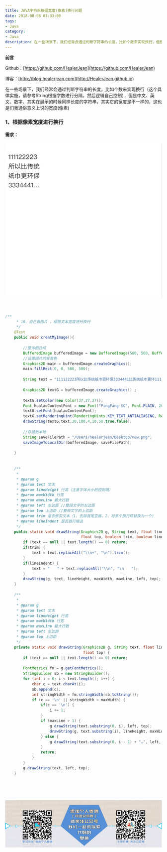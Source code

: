 ```yaml
---
title: JAVA字符串根据宽度(像素)换行问题
date: 2018-08-08 03:33:00
tags: 
- Java
category: 
- Java
description: 在一些场景下，我们经常会通过判断字符串的长度，比如个数来实现换行，但是中文、英文、数字、其实在展示的时候同样长度的字符串，其实它的宽度是不一样的，这也是们我通俗意义上说的宽度(像素)
---
```

**前言**     

 Github：[https://github.com/HealerJean](https://github.com/HealerJean)         

 博客：[http://blog.healerjean.com](http://HealerJean.github.io)        



在一些场景下，我们经常会通过判断字符串的长度，比如个数来实现换行（这个具体实施，请参考String根据字数进行分隔，然后逻辑自己控制），但是中文、英文、数字、其实在展示的时候同样长度的字符串，其实它的宽度是不一样的，这也是们我通俗意义上说的宽度(像素)

### 1、根据像素宽度进行换行

#### 需求：

![WX20181227-185027@2x](https://raw.githubusercontent.com/HealerJean/HealerJean.github.io/master/blogImages/WX20181227-185027@2x.png)




```java


/**
     * 10、自己做图片 ，根据文本宽度进行换行
     */
    @Test
    public void creatMyImage(){

        //整体图合成
        BufferedImage bufferedImage = new BufferedImage(500, 500, BufferedImage.TYPE_INT_RGB);
        //设置图片的背景色
        Graphics2D main = bufferedImage.createGraphics();
        main.fillRect(0, 0, 500, 500);

        String text = "111122223所以比传统纸巾更环保3334441比传统纸巾更环11111111111111122223所以比传统纸巾更环保3334441比传统纸巾更环11111111111111122223所以比传统纸巾更环保3334441比传统纸巾更环11111111111111122223所以比传统纸巾更环保3334441比传统纸巾更环11111111111";

        Graphics2D textG = bufferedImage.createGraphics() ;

        textG.setColor(new Color(37,37,37));
        Font hualaoContentFont = new Font("PingFang SC", Font.PLAIN, 20);
        textG.setFont(hualaoContentFont);
        textG.setRenderingHint(RenderingHints.KEY_TEXT_ANTIALIASING, RenderingHints.VALUE_TEXT_ANTIALIAS_GASP);
        drawString(textG,text,30,100,4,10,50,true,false);

        //存储到本地
        String saveFilePath = "/Users/healerjean/Desktop/new.png";
        saveImageToLocalDir(bufferedImage, saveFilePath);

    }


    /**
     *
     * @param g
     * @param text 文本
     * @param lineHeight 行高（注意字体大小的控制哦）
     * @param maxWidth 行宽
     * @param maxLine 最大行数
     * @param left 左边距 //整段文字的左边距
     * @param top 上边距 //整顿文字的上边距
     * @param trim 是否修剪文本（1、去除首尾空格，2、将多个换行符替换为一个）
     * @param lineIndent 是否首行缩进
     */
    public static void drawString(Graphics2D g, String text, float lineHeight, float maxWidth, int maxLine, float left,
                                  float top, boolean trim, boolean lineIndent) {
        if (text == null || text.length() == 0) return;
        if(trim) {
            text = text.replaceAll("\\n+", "\n").trim();
        }
        if(lineIndent) {
            text = "　　" + text.replaceAll("\\n", "\n　　");
        }
        drawString(g, text, lineHeight, maxWidth, maxLine, left, top);
    }

    /**
     *
     * @param g
     * @param text 文本
     * @param lineHeight 行高
     * @param maxWidth 行宽
     * @param maxLine 最大行数
     * @param left 左边距
     * @param top 上边距
     */
    private static void drawString(Graphics2D g, String text, float lineHeight, float maxWidth, int maxLine, float left,
                                   float top) {
        if (text == null || text.length() == 0) return;

        FontMetrics fm = g.getFontMetrics();
        StringBuilder sb = new StringBuilder();
        for (int i = 0; i < text.length(); i++) {
            char c = text.charAt(i);
            sb.append(c);
            int stringWidth = fm.stringWidth(sb.toString());
            if (c == '\n' || stringWidth > maxWidth) {
                if(c == '\n') {
                    i += 1;
                }
                if (maxLine > 1) {
                    g.drawString(text.substring(0, i), left, top);
                    drawString(g, text.substring(i), lineHeight, maxWidth, maxLine - 1, left, top + lineHeight);
                } else {
                    g.drawString(text.substring(0, i - 1) + "…", left, top);
                }
                return;
            }
        }
        g.drawString(text, left, top);
    }




```



​    

![ContactAuthor](https://raw.githubusercontent.com/HealerJean/HealerJean.github.io/master/assets/img/artical_bottom.jpg)








<!-- Gitalk 评论 start  -->

<link rel="stylesheet" href="https://unpkg.com/gitalk/dist/gitalk.css">
<script src="https://unpkg.com/gitalk@latest/dist/gitalk.min.js"></script> 
<div id="gitalk-container"></div>    
 <script type="text/javascript">
    var gitalk = new Gitalk({
		clientID: `1d164cd85549874d0e3a`,
		clientSecret: `527c3d223d1e6608953e835b547061037d140355`,
		repo: `HealerJean.github.io`,
		owner: 'HealerJean',
		admin: ['HealerJean'],
		id: '9T2O4tTJwiBRXh99',
    });
    gitalk.render('gitalk-container');
</script> 

<!-- Gitalk end -->

